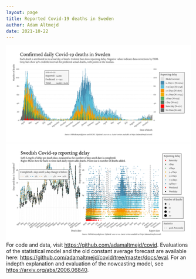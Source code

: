 ```yaml
---
layout: page
title: Reported Covid-19 deaths in Sweden
author: Adam Altmejd
date: 2021-10-22
---
```


![Graph of Swedish Covid-19 deaths with reporting delay.](deaths_lag_sweden_2021-10-22.png "Swedish Covid-19 deaths.")
![Graph of Swedish Covid-19 reporting delay in daily deaths.](lag_trend_sweden_2021-10-22.png "Trend in Swedish Covid-19 mortality reporting delay.")
For code and data, visit <https://github.com/adamaltmejd/covid>.
Evaluations of the statistical model and the old constant average forecast are available here: <https://github.com/adamaltmejd/covid/tree/master/docs/eval>.
For an indepth explanation and evaluation of the nowcasting model, see <https://arxiv.org/abs/2006.06840>.
